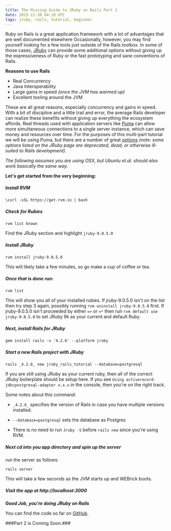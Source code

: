 ```yaml
---
title: The Missing Guide to JRuby on Rails Part 1
date: 2015-11-30 04:18 UTC
tags: jruby, rails, tutorial, beginner
---
```


Ruby on Rails is a great application framework with a lot of advantages that are well documented elsewhere Occasionally, however, you may find yourself looking for a few tools just outside of the Rails toolbox. In some of those cases, [JRuby](http://jruby.org/) can provide some additional options without giving up the expressiveness of Ruby or the fast prototyping and sane conventions of Rails.

**Reasons to use Rails**
- Real Concurrency
- Java Interoperability
- Large gains in speed *(once the JVM has warmed up)*
- Excellent tooling around the JVM

These are all great reasons, especially concurrency and gains in speed. With a bit of discipline and a little trail and error, the average Rails developer can realize these benefits without giving up everything the ecosystem affords. Real threads used with application servers like [Puma](http://puma.io/) can allow more simultaneous connections to a single server instance, which can save money and resources over time. For the purposes of this multi-part tutorial we will be using Puma, but there are a number of great [options](https://github.com/jruby/jruby/wiki/Servers) *(note: some options listed on the JRuby page are deprecated, dead, or otherwise ill-suited to Rails development)*.

*The following assumes you are using OSX, but Ubuntu et.al. should also work basically the same way.*

**Let's get started from the very beginning:**

##### Install RVM #####

  ````
  \curl -sSL https://get.rvm.io | bash
  ````

##### Check for Rubies #####

  ````
  rvm list known
  ````

   Find the JRuby section and highlight `jruby-9.0.5.0`

##### Install JRuby #####

  ````
  rvm install jruby-9.0.5.0
  ````

   This will likely take a few minutes, so go make a cup of coffee or tea.

##### Once that is done run: #####

  ````
  rvm list
  ````

  This will show you all of your installed rubies. If     jruby-9.0.5.0 isn't on the list then try step 3 again, possibly running `rvm uninstall jruby-9.0.5.0` first. If jruby-9.0.5.0 isn't proceeded by either `=>` or `=*` then run `rvm default use jruby-9.0.5.0` to set JRuby 9k as your current and default Ruby.

##### Next, install Rails for JRuby #####

  ````
  gem install rails -v '4.2.6' --platform jruby
  ````

##### Start a new Rails project with JRuby #####

  ````
  rails _4.2.6_ new jruby_rails_tutorial --database=postgresql
  ````

  If you are still using JRuby as your current ruby, then all of   the correct JRuby boilerplate should be setup here. If you see   ```Using activerecord-jdbcpostgresql-adapter x.x.x``` in the   console, then you're on the right track.

  Some notes about this command:

  - `_4.2.6_` specifies the version of Rails in case you have multiple versions installed.

  - `--database=postgresql` sets the database as Postgres

  - There is no need to run `Jruby -S` before `rails new` since you're using RVM.

##### Next cd into you app directory and spin up the server #####

  run the server as follows:

  ```
  rails server
  ```

  This will take a few seconds as the JVM starts up and WEBrick boots.

##### Visit the app at http://localhost:3000 #####

  ***Good Job, you're doing JRuby on Rails***

  You can find the code so far on [GitHub](https://github.com/Ch4s3/jruby_rails_tutorial/tree/step0).

###Part 2 is Coming Soon.###
